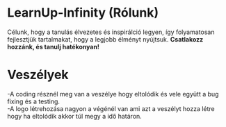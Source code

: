 # LearnUp-Infinity (Rólunk)
Célunk, hogy a tanulás élvezetes és inspirálció legyen, így folyamatosan fejlesztjük tartalmakat, hogy a legjobb élményt nyújtsuk. 
<b>Csatlakozz hozzánk, és tanulj hatékonyan!</b>
# Veszélyek
-A coding résznél meg van a veszélye hogy eltolódik és vele együtt a bug fixing és a testing.
<br>-A logo létrehozása nagyon a végénél van ami azt a veszélyt hozza létre hogy ha eltolódik akkor túl megy a idő határon.
